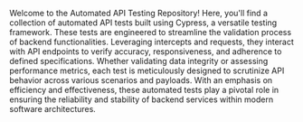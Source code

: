 Welcome to the Automated API Testing Repository! Here, you'll find a collection of automated API tests built using Cypress, a versatile testing framework. 
These tests are engineered to streamline the validation process of backend functionalities. 
Leveraging intercepts and requests, they interact with API endpoints to verify accuracy, responsiveness, and adherence to defined specifications. 
Whether validating data integrity or assessing performance metrics, each test is meticulously designed to scrutinize API behavior across various scenarios and payloads. 
With an emphasis on efficiency and effectiveness, these automated tests play a pivotal role in ensuring the reliability and stability of backend services within modern software architectures.
